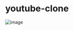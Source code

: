 # youtube-clone
![image](https://user-images.githubusercontent.com/58705759/151830168-2dead3b2-90e6-49a4-bdc6-9a3953735ce8.png)

